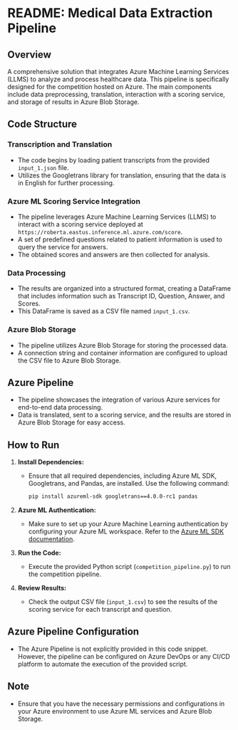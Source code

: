 # README: Medical Data Extraction Pipeline

## Overview

A comprehensive solution that integrates Azure Machine Learning Services (LLMS) to analyze and process healthcare data. This pipeline is specifically designed for the competition hosted on Azure. The main components include data preprocessing, translation, interaction with a scoring service, and storage of results in Azure Blob Storage.

## Code Structure

### Transcription and Translation

- The code begins by loading patient transcripts from the provided `input_1.json` file.
- Utilizes the Googletrans library for translation, ensuring that the data is in English for further processing.

### Azure ML Scoring Service Integration

- The pipeline leverages Azure Machine Learning Services (LLMS) to interact with a scoring service deployed at `https://roberta.eastus.inference.ml.azure.com/score`.
- A set of predefined questions related to patient information is used to query the service for answers.
- The obtained scores and answers are then collected for analysis.

### Data Processing

- The results are organized into a structured format, creating a DataFrame that includes information such as Transcript ID, Question, Answer, and Scores.
- This DataFrame is saved as a CSV file named `input_1.csv`.

### Azure Blob Storage

- The pipeline utilizes Azure Blob Storage for storing the processed data.
- A connection string and container information are configured to upload the CSV file to Azure Blob Storage.

## Azure Pipeline

- The pipeline showcases the integration of various Azure services for end-to-end data processing.
- Data is translated, sent to a scoring service, and the results are stored in Azure Blob Storage for easy access.

## How to Run

1. **Install Dependencies:**
   - Ensure that all required dependencies, including Azure ML SDK, Googletrans, and Pandas, are installed. Use the following command:
     ```bash
     pip install azureml-sdk googletrans==4.0.0-rc1 pandas
     ```

2. **Azure ML Authentication:**
   - Make sure to set up your Azure Machine Learning authentication by configuring your Azure ML workspace. Refer to the [Azure ML SDK documentation](https://docs.microsoft.com/en-us/azure/machine-learning/how-to-manage-workspace).

3. **Run the Code:**
   - Execute the provided Python script (`competition_pipeline.py`) to run the competition pipeline.

4. **Review Results:**
   - Check the output CSV file (`input_1.csv`) to see the results of the scoring service for each transcript and question.

## Azure Pipeline Configuration

- The Azure Pipeline is not explicitly provided in this code snippet. However, the pipeline can be configured on Azure DevOps or any CI/CD platform to automate the execution of the provided script.

## Note

- Ensure that you have the necessary permissions and configurations in your Azure environment to use Azure ML services and Azure Blob Storage.


